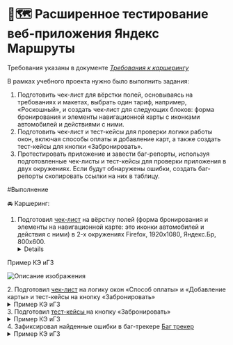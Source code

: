 # 📍🗺️ Расширенное тестирование веб-приложения Яндекс Маршруты
Требования указаны в документе
<a href="https://praktikum.notion.site/74dd6e68fda34387ac4d43137a601c6e">_Требования к каршерингу_</a>

В рамках учебного проекта нужно было выполнить задания:
1. Подготовить чек-лист для вёрстки полей, основываясь на требованиях и макетах, выбрать один тариф, например, «Роскошный», и создать чек-лист для следующих блоков: форма бронирования и элементы навигационной карты с иконками автомобилей и действиями с ними.
2. Подготовить чек-лист и тест-кейсы для проверки логики работы окон, включая способы оплаты и добавление карт, а также создать тест-кейсы для кнопки «Забронировать».
3. Протестировать приложение и завести баг-репорты, используя подготовленные чек-листы и тест-кейсы для проверки приложения в двух окружениях. Если будут обнаружены ошибки, создать баг-репорты скопировать ссылки на них в таблицу.

#Выполнение

🚘 Каршеринг:
1. Подготовил <a href="ссыль">чек-лист</a> на вёрстку полей (форма бронирования и элементы на навигационной карте: это иконки автомобилей и действия с ними) в 2-х окружениях Firefox, 1920x1080, Яндекс.Бр, 800x600.
   <details>
  <summary>Пример КЭ иГЗ</summary>

  ![Описание изображения](ссыль)
  
</details>
2. Подготовил  <a href="ссыль">чек-лист</a> на логику окон «Способ оплаты» и «Добавление карты» и тест-кейсы на кнопку «Забронировать»
  <details>
  <summary>Пример КЭ иГЗ</summary>

  ![Описание изображения](ссыль)
  
</details>
3. Подготовил  <a href="ссыль">тест-кейсы </a> на кнопку «Забронировать»
  <details>
  <summary>Пример КЭ иГЗ</summary>

  ![Описание изображения](ссыль)
  
</details>
4. Зафиксировал найденные ошибки в баг-трекере <a href="ссыль">Баг трекер</a>
  <details>
  <summary>Пример КЭ иГЗ</summary>

  ![Описание изображения](ссыль)
  
</details>
